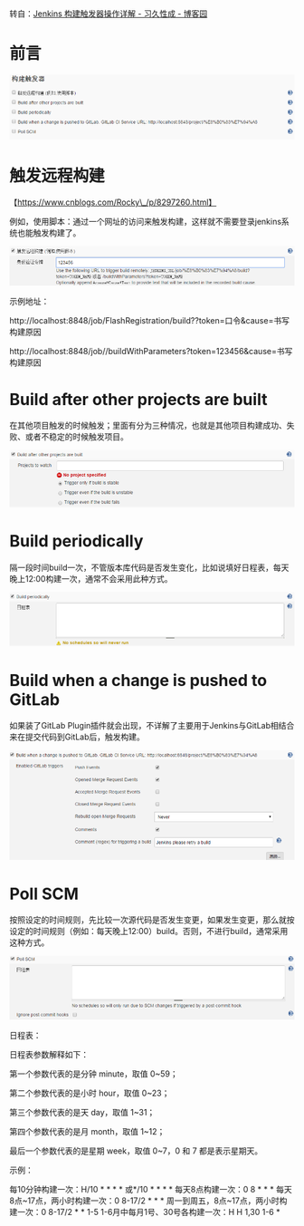 ​

转自：[Jenkins 构建触发器操作详解 - 习久性成 - 博客园](https://www.cnblogs.com/hls-code/p/15481897.html "Jenkins 构建触发器操作详解 - 习久性成 - 博客园")

# 前言

![](vx_images/326870918258356.png)​



# 触发远程构建

【https://www.cnblogs.com/Rocky\_/p/8297260.html】

例如，使用脚本：通过一个网址的访问来触发构建，这样就不需要登录jenkins系统也能触发构建了。

![](vx_images/323790918237814.png)​



 示例地址：

http://localhost:8848/job/FlashRegistration/build??token=口令&cause=书写构建原因

http://localhost:8848/job//buildWithParameters?token=123456&cause=书写构建原因

# Build after other projects are built

在其他项目触发的时候触发；里面有分为三种情况，也就是其他项目构建成功、失败、或者不稳定的时候触发项目。

![](vx_images/321690918245244.png)​



# Build periodically

隔一段时间build一次，不管版本库代码是否发生变化，比如说填好日程表，每天晚上12:00构建一次，通常不会采用此种方式。

![](vx_images/319590918234767.png)​



# Build when a change is pushed to GitLab

如果装了GitLab Plugin插件就会出现，不详解了主要用于Jenkins与GitLab相结合来在提交代码到GitLab后，触发构建。 

![](vx_images/316500918247776.png)​



# Poll SCM

按照设定的时间规则，先比较一次源代码是否发生变更，如果发生变更，那么就按设定的时间规则（例如：每天晚上12:00）build。否则，不进行build，通常采用这种方式。

![](vx_images/314400918260436.png)​



日程表：


日程表参数解释如下：

第一个参数代表的是分钟 minute，取值 0~59；

第二个参数代表的是小时 hour，取值 0~23；

第三个参数代表的是天 day，取值 1~31；

第四个参数代表的是月 month，取值 1~12；

最后一个参数代表的是星期 week，取值 0~7，0 和 7 都是表示星期天。

示例：

每10分钟构建一次：H/10 \* \* \* \* 或\*/10 \* \* \* \*
每天8点构建一次：0 8 \* \* \*
每天8点~17点，两小时构建一次：0 8-17/2 \* \* \*
周一到周五，8点~17点，两小时构建一次：0 8-17/2 \* \* 1-5
1-6月中每月1号、30号各构建一次：H H 1,30 1-6 \*

​